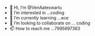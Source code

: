 - 👋 Hi, I’m @VenAateswarlu
- 👀 I’m interested in ...coding
- 🌱 I’m currently learning ...ece
- 💞️ I’m looking to collaborate on ... coding 
- 📫 How to reach me ...7995697383

<!---
VenAateswarlu/VenAateswarlu is a ✨ special ✨ repository because its `README.md` (this file) appears on your GitHub profile.
You can click the Preview link to take a look at your changes.
--->
